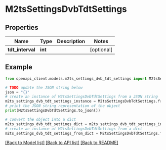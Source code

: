 # M2tsSettingsDvbTdtSettings


## Properties

Name | Type | Description | Notes
------------ | ------------- | ------------- | -------------
**tdt_interval** | **int** |  | [optional] 

## Example

```python
from openapi_client.models.m2ts_settings_dvb_tdt_settings import M2tsSettingsDvbTdtSettings

# TODO update the JSON string below
json = "{}"
# create an instance of M2tsSettingsDvbTdtSettings from a JSON string
m2ts_settings_dvb_tdt_settings_instance = M2tsSettingsDvbTdtSettings.from_json(json)
# print the JSON string representation of the object
print(M2tsSettingsDvbTdtSettings.to_json())

# convert the object into a dict
m2ts_settings_dvb_tdt_settings_dict = m2ts_settings_dvb_tdt_settings_instance.to_dict()
# create an instance of M2tsSettingsDvbTdtSettings from a dict
m2ts_settings_dvb_tdt_settings_from_dict = M2tsSettingsDvbTdtSettings.from_dict(m2ts_settings_dvb_tdt_settings_dict)
```
[[Back to Model list]](../README.md#documentation-for-models) [[Back to API list]](../README.md#documentation-for-api-endpoints) [[Back to README]](../README.md)


